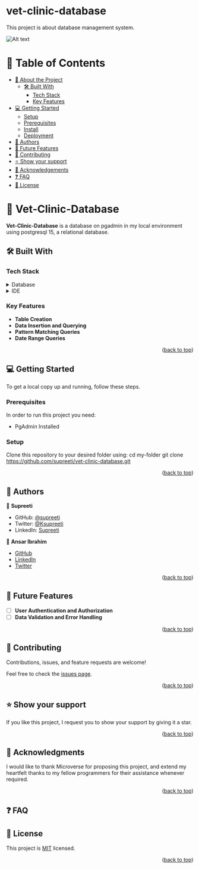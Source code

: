 # vet-clinic-database

This project is about database management system.

![Alt text](Vet-Clinic-diagram.png)

# 📗 Table of Contents

- [📖 About the Project](#about-project)
  - [🛠 Built With](#built-with)
    - [Tech Stack](#tech-stack)
    - [Key Features](#key-features)
- [💻 Getting Started](#getting-started)
  - [Setup](#setup)
  - [Prerequisites](#prerequisites)
  - [Install](#install)
  - [Deployment](#triangular_flag_on_post-deployment)
- [👥 Authors](#authors)
- [🔭 Future Features](#future-features)
- [🤝 Contributing](#contributing)
- [⭐️ Show your support](#support)
- [🙏 Acknowledgements](#acknowledgements)
- [❓ FAQ](#faq)
- [📝 License](#license)

# 📖 Vet-Clinic-Database <a name="about-project"></a>

**Vet-Clinic-Database** is a database on pgadmin in my local environment using postgresql 15, a relational database.

## 🛠 Built With <a name="built-with"></a>

### Tech Stack <a name="tech-stack"></a>

<details>
<summary>Database</summary>
  <ul>
    <li><a href="https://www.postgresql.org/">PostgreSQL</a></li>
  </ul>
</details>

<details>
<summary>IDE</summary>
  <ul>
    <li><a href="https://code.visualstudio.com/download">Visual Studio Code</a></li>
  </ul>
</details>

### Key Features <a name="key-features"></a>

- **Table Creation**
- **Data Insertion and Querying**
- **Pattern Matching Queries**
- **Date Range Queries**

<p align="right">(<a href="#readme-top">back to top</a>)</p>

## 💻 Getting Started <a name="getting-started"></a>

To get a local copy up and running, follow these steps.

### Prerequisites

In order to run this project you need:

- PgAdmin Installed

### Setup

Clone this repository to your desired folder using:
cd my-folder
git clone https://github.com/supreeti/vet-clinic-database.git

<p align="right">(<a href="#readme-top">back to top</a>)</p>

## 👥 Authors <a name="authors"></a>

👤 **Supreeti**

- GitHub: [@supreeti](https://github.com/supreeti)
- Twitter: [@Ksupreeti](https://twitter.com/Ksupreeti)
- LinkedIn: [Supreeti](https://www.linkedin.com/in/supreetikushwaha/)

👤 **Ansar Ibrahim**

- [GitHub](https://github.com/AnsarIbrahim)
- [LinkedIn](https://linkedin.com/in/ansar-ibrahim-61447424a/)
- [Twitter](https://twitter.com/ansaradheeb)

<p align="right">(<a href="#readme-top">back to top</a>)</p>

## 🔭 Future Features <a name="future-features"></a>

- [ ] **User Authentication and Authorization**
- [ ] **Data Validation and Error Handling**

<p align="right">(<a href="#readme-top">back to top</a>)</p>

## 🤝 Contributing <a name="contributing"></a>

Contributions, issues, and feature requests are welcome!

Feel free to check the [issues page](https://github.com/supreeti/vet-clinic-database/issues/new).

<p align="right">(<a href="#readme-top">back to top</a>)</p>

## ⭐️ Show your support <a name="support"></a>

If you like this project, I request you to show your support by giving it a star.

<p align="right">(<a href="#readme-top">back to top</a>)</p>

## 🙏 Acknowledgments <a name="acknowledgements"></a>

I would like to thank Microverse for proposing this project, and extend my heartfelt thanks to my fellow programmers for their assistance whenever required.

<p align="right">(<a href="#readme-top">back to top</a>)</p>

## ❓ FAQ <a name="faq"></a>

## 📝 License <a name="license"></a>

This project is [MIT](https://github.com/supreeti/vet-clinic-database/blob/main/LICENSE) licensed.

<p align="right">(<a href="#readme-top">back to top</a>)</p>
